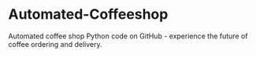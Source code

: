 # Automated-Coffeeshop
Automated coffee shop Python code on GitHub - experience the future of coffee ordering and delivery.
